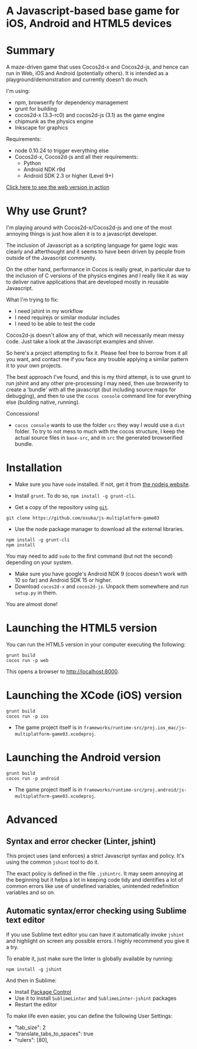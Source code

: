 # A Javascript-based base game for iOS, Android and HTML5 devices

# Summary

A maze-driven game that uses Cocos2d-x and Cocos2d-js, and hence
can run in Web, iOS and Android (potentially others). It is
intended as a playground/demonstration and currently doesn't
do much.

I'm using:

* npm, browserify for dependency management
* grunt for building
* cocos2d-x (3.3-rc0) and cocos2d-js (3.1) as the game engine
* chipmunk as the physics engine
* Inkscape for graphics

Requirements:
* node 0.10.24 to trigger everything else
* Cocos2d-x, Cocos2d-js and all their requirements:
  * Python
  * Android NDK r9d
  * Android SDK 2.3 or higher (Level 9+)

[Click here to see the web version in action](http://gatillos.com/js-multiplatform-game03/index.html)

# Why use Grunt?

I'm playing around with Cocos2d-x/Cocos2d-js and one of the most
annoying things is just how alien it is to a javascript developer.

The inclusion of Javascript as a scripting language
for game logic was clearly and afterthought and it seems
to have been driven by people from outside of the Javascript community.

On the other hand, performance in Cocos is really great, in particular
due to the inclusion of C versions of the physics engines and I
really like it as way to deliver native applications that are
developed mostly in reusable Javascript.

What I'm trying to fix:
* I need jshint in my workflow
* I need requirejs or similar modular includes
* I need to be able to test the code

Cocos2d-js doesn't allow any of that, which will necessarily mean
messy code. Just take a look at the Javascript examples and
shiver.

So here's a project attempting to fix it. Please feel free to borrow
from it all you want, and contact me if you face any trouble applying
a similar pattern it to your own projects.

The best approach I've found, and this is my third attempt, is to use
grunt to run jshint and any other pre-processing I may need, then
use browserify to create a 'bundle' with all the javascript (but including
source maps for debugging), and then to use the `cocos console` command line for
everything else (building native, running).

Concessions!
* `cocos console` wants to use the folder `src` they way I would use a `dist` folder.
    To try to not mess to much with the cocos structure, I keep the actual source
    files in `base-src`, and in `src` the generated browserified bundle.


# Installation

* Make sure you have `node` installed. If not, get it from [the nodejs website](http://nodejs.org/).

* Install `grunt`. To do so, `npm install -g grunt-cli`.

* Get a copy of the repository using [`git`](http://git-scm.com/).

```
git clone https://github.com/osuka/js-multiplatform-game03
```

* Use the node package manager to download all the external libraries.

```
npm install -g grunt-cli
npm install
```

You may need to add `sudo` to the first command (but not the second) depending on your system.

* Make sure you have google's Android NDK 9 (cocos doesn't work with 10 so far) and Android SDK
    15 or higher.
* Download `cocos2d-x` and `cocos2d-js`. Unpack them somewhere and run `setup.py` in them.

You are almost done!

# Launching the HTML5 version

You can run the HTML5 version in your computer executing the following:

```
grunt build
cocos run -p web
```

This opens a browser to [http://localhost:8000](http://localhost:8000).


# Launching the XCode (iOS) version

```
grunt build
cocos run -p ios
```

* The game project itself is in `frameworks/runtime-src/proj.ios_mac/js-multiplatform-game03.xcodeproj`.

# Launching the Android version

```
grunt build
cocos run -p android
```

* The game project itself is in `frameworks/runtime-src/proj.android/js-multiplatform-game03.xcodeproj`.


# Advanced

## Syntax and error checker (Linter, jshint)

This project uses (and enforces) a strict Javascript syntax and policy. It's using the common `jshint` tool to do it.

The exact policy is defined in the file `.jshintrc`. It may seem annoying at the beginning but it helps a lot in keeping code tidy and identifies a lot of common errors like use of undefined variables, unintended redefinition variables and so on.

## Automatic syntax/error checking using Sublime text editor

If you use Sublime text editor you can have it automatically invoke `jshint` and highlight on screen any possible errors. I highly recommend you give it a try.

To enable it, just make sure the linter is globally available by running:

```
npm install -g jshint
```

And then in Sublime:

* Install [Package Control](https://sublime.wbond.net/installation)
* Use it to install `SublimeLinter` and `SublimeLinter-jshint` packages
* Restart the editor

To make life even easier, you can define the following User Settings:

* "tab_size": 2
* "translate_tabs_to_spaces": true
* "rulers": [80],

